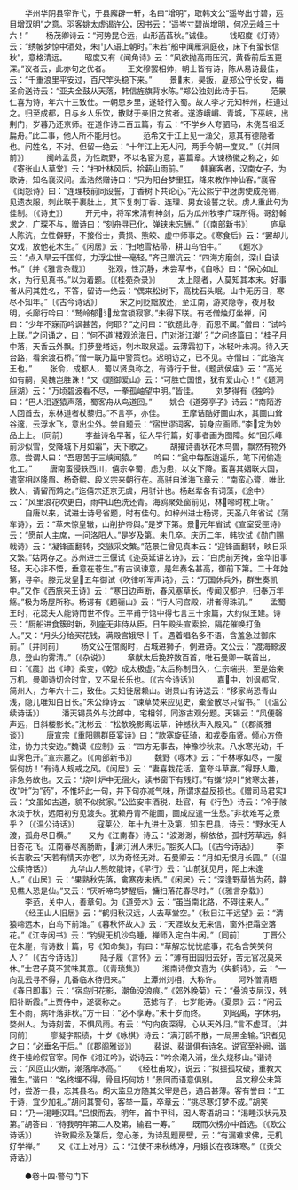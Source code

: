 <!-- { "loadSidebar": true } -->
　　华州华阴县宰许弋，于县廨辟一轩，名曰“增明”，取韩文公“遥岑出寸碧，远目增双明”之意。羽客姚太虚谒许公，因书云：“遥岑寸碧尚增明，何况云峰三十六！”
　　杨茂卿诗云：“河势昆仑远，山形菡萏秋。”诚佳。
　　钱昭度《灯诗》云：“绣帔梦惊中酒处，朱门人语上朝时。”未若“船中闻雁洞庭夜，床下有蛩长信秋”，意格清远。
　　昭度又有《闻角诗》云：“风欲抛高雨压沉，黄昏前后五更深。”议者云，此亦句之优者。
　　王文穆罢相帅，朝士皆有诗，陈从易诗最佳，云：“千重浪里平安过，百尺竿头稳下来。”
　　景末，昊叛，夏郑公守长安，梅圣俞送诗云：“亚夫金鼓从天落，韩信旌旗背水陈。”郑公独刻此诗于石。
　　范景仁喜为诗，年六十三致仕。一朝思乡里，遂轻行入蜀。故人李才元知梓州，枉道过之。归至成都，日与乡人乐饮，散财于亲旧之贫者。遂游峨嵋、青城，下巫峡，出荆门，岁暮乃还京师。在道作诗二百五篇，有云：“不学乡人夸驷马，未侥吾祖泛扁舟。”此二事，他人所不能用也。
　　范希文于江上见一渔父，意其有德隐者也。问姓名，不对。但留一绝云：“十年江上无人问，两手今朝一度叉。”〔《并同前》〕
　　闽岭孟贯，为性疏野，不以名宦为意，喜篇章。大谏杨徽之称之，如《寄张山人草堂》云：“扫叶林风后，拾薪山雨前。”
　　韩襄客者，汉南女子，为歌诗，知名襄汉间。孟浩然赠诗曰：“只为阳台梦里狂，降来教作神仙客。”襄客《闺怨诗》曰：“连理枝前同设誓，丁香树下共论心。”先公熙宁中迓虏使成尧锡，见遗衣服，刺此联于裹肚上，其下复刺丁香、连理、男女设誓之状。虏人重此句为佳制。〔《诗史》〕
　　开元中，将军宋清有神剑，后为瓜州牧李广琛所得。哥舒翰求之，广琛不与，赠诗曰：“刻舟寻已化，弹铗未忘酬。”〔《南部新书》〕
　　庐阜人陈沆，立性僻野，不接俗士，黄损、熊皎、虚中师事之。《寒食后》云：“罢却儿女戏，放他花木生。”《闲居》云：“扫地雪粘帚，耕山鸟怕牛。”
　　《题水》云：“点入旱云千国仰，力浮尘世一毫轻。”齐己赠沆云：“四海方磨剑，深山自读书。”〔并《雅言杂载》〕
　　张观，性沉静，未尝草书，《自咏》曰：“保心如止水，为行见真书。”以为着题。〔《桂苑杂录》〕
　　太上隐者，人莫知其本末。好事者从问其姓名，不答，留诗一绝云：“偶来松树下，高枕石头眠。山中无历日，寒尽不知年。”〔《古今诗话》〕
　　宋之问贬黜放还，至江南，游灵隐寺，夜月极明，长廊行吟曰：“鹫岭郁，龙宫锁寂寥。”未得下联。有老僧烛灯坐禅，问曰：“少年不寐而吟讽甚苦，何耶？”之问曰：“欲题此寺，而思不属。”僧曰：“试吟上联。”之问诵之，曰：“何不道‘楼观沧海日，门对浙江潮’？”之问终篇曰：“桂子月中落，天香云外飘。扪萝登塔远，刳木取泉遥。云薄霜初下，冰轻叶未凋。待入天台路，看余渡石桥。”僧一联乃篇中警策也。迟明访之，已不见。寺僧曰：“此骆宾王也。”
　　张俞，成都人，蜀以贤良称之，有诗行于世。《题武侯庙》云：“高光如有嗣，吴魏岂胜诛！”又《题御爱山》云：“可胜亡国恨，犹有爱山心！”《题洞庭湖》云：“万顷碧波看不尽，一拳孤岫望中明。”皆佳。
　　刘梦得有《独吟》曰：“巴人泪逐猿声落，蜀客舟从鸟道回。”
　　姚合《道旁亭子》诗云：“南陌游人回首去，东林道者杖藜归。”不言亭，亦佳。
　　王摩诘酷好画山水，其画山耸谷邃，云浮水飞，意出尘外。尝自题云：“宿世谬词客，前身应画师。”李定为妙品上上。〔同前〕
　　李益诗名早著，征人早行篇，好事者画为图障。如“回乐峰前沙似雪，受降城下月如霜”，天下歌之。
　　胡擢诗善状花木鸟兽，飘然有物外意。尝谓人曰：“吾思苦于三峡闻猿。”
　　吟曰：“瓮中每酝逍遥乐，笔下闲偷造化工。”
　　唐南蛮侵轶西川，僖宗幸蜀，虑为患，以女下降。蛮喜其姻联大国，遣宰相赵隆眉、杨奇鲲、段义宗来朝行在。高骈自淮海飞章云：“南蛮心膂，唯此数人，请留而鸩之。”迄僖宗还京无虞，用骈计也。杨赵辈各有词藻，《途中》云：“风里浪花吹更白，雨中山色洗还青。海鸥聚处窗前见，林啼时枕上听。”
　　自唐以来，试进士诗号省题，时有佳句。如梓州进士杨谔，天圣八年省试《蒲车诗》，云：“草未惊皇辙，山削护帝舆。”是岁下第。景元年省试《宣室受匣诗》云：“愿前人主席，一问洛阳人。”是岁及第。未几卒。庆历二年，韩钦试《勋门赐戟诗》云：“凝锋画翻转，交镞采文繁。”范景仁曾见真本云：“迎锋画翻转，映日采文繁。”姑两存之。苏州进士王偃试《迩英延讲艺诗》，云：“白虎前芳掩，金华旧事轻。天心非不悟，垂意在苍生。”有古讽谏意，是年奏名甚高，御前下第。二十年始第，寻卒。滕元发皇五年御试《吹律听军声诗》，云：“万国休兵外，群生奏凯中。”又作《西旅来王诗》云：“寒日边声断，春风塞草长。传闻汉都护，归奉万年觞。”极为场屋所称。杨谔有《题骊山》云：“行人问宫殿，耕者得珠玑。”
　　孟蜀王时，花蕊夫人能诗而世不传。王平甫于馆中得七言三十余篇，大约似王建。诗云：“厨船进食簇时新，列座无非侍从臣。日午殿头宣索脍，隔花催唤打鱼人。”又：“月头分给买花钱，满殿宫娥尽十千。遇着唱名多不语，含羞急过御床前。”〔并同前〕
　　杨文公在馆阁时，占城进狮子，例进诗。文公云：“渡海鲸波息，登山豹雾清。”〔《杂说》〕
　　章献太后挽辞数百首，唯石曼卿一联首出，曰：“《震》出《坤》柔变，《乾》成太极虚。”太后称制日久，仁宗端拱，至是始亲万机。曼卿诗切合时宜，又不卑长乐也。〔《古今诗话》〕
　　嘉中，刘讽都官，简州人，方年六十三，致仕。夫妇徙居赖山。谢景山有诗送云：“移家尚恐青山浅，隐几唯知白日长。”朱公绰诗云：“谏草焚来应见史，橐金散尽只留书。”〔《温公续诗话》〕
　　潘天锡员外与沈郎中，宅相邻，同游古观分题。天锡云：“风便磬声远，日斜楼影长。”沈彬云：“松欹晚影离坛草，钟撼秋声入殿风。”〔《郡阁雅谈》〕
　　唐宣宗《重阳赐群臣宴诗》曰：“款塞旋征骑，和戎委庙贤。倾心方倚注，协力共安边。”魏谟《应制》云：“四方无事去，神豫杪秋来。八水寒光动，千山霁色开。”宣宗嘉之。〔《南部新书》〕
　　魏野《啄木》云：“千林啄如尽，一腹馁何妨！”有诗人规戒之风。《闲居》云：“妻喜栽花活，童夸斗草赢。”得野人趣，非急务故也。又云：“烧叶炉中无宿火，读书窗下有残灯。”有嫌“烧叶”贫寒太甚，改“叶”为“药”，不惟坏此一句，并下句亦减气味，所谓求益反损也。《赠司马君实》云：“文虽如古道，貌不似贫家。”公监安丰酒税，赴官，有《行色》诗云：“冷于陂水淡于秋，远陌初穷见渡头。犹赖丹青不能画，画成应遣一生愁。”非状难写之景乎？〔《温公诗话》〕
　　寇莱公，年十九进士及第，知东巴县，诗云：“野水无人渡，孤舟尽日横。”
　　又为《江南春》诗云：“波渺渺，柳依依，孤村芳草远，斜日杏花飞。江南春尽离肠断，满汀洲人未归。”脍炙人口。〔《古今诗话》〕
　　李长吉歌云“天若有情天亦老”，以为奇怪无对。石曼卿云：“月如无恨月长圆。”〔《温公续诗话》〕
　　九华山人熊皎能诗，《早行》云：“山前犹见月，陌上未逢人。”《山居》云：“果熟秋先落，禽寒夜未栖。”《闲居》云：“深逢野草皆为药，静见樵人恐是仙。”又云：“厌听啼鸟梦醒后，慵扫落花春尽时。”〔《雅言杂载》〕
　　李范，关中人，善章句。为《道旁木》云：“虽当南北路，不碍往来人。”
　　《经王山人旧居》云：“鹤归秋汉远，人去草堂空。”《秋日江干远望》云：“清猿啼远木，白鸟下前滩。”《暮秋怀故人》云：“天涯故友无来信，窗外拒霜空落花。”《江寺闲书》云：“钓叟无机沙鸟睡，禅师入定白牛闲。”〔同前〕
　　丁晋公在朱崖，有诗数十篇，号《知命集》，有曰：“草解忘忧忧底事，花名含笑笑何人？”〔《古今诗话》〕
　　陆子履《言怀》云：“薄有田园归去好，苦无官况莫来休。”士君子莫不赏味其意。〔《青琐集》〕
　　湘南诗僧文喜为《失鹤诗》，云：“一向乱云寻不得，几番临水待归来。”
　　上潭州刘相，大称许。
　　河外僧清晤《春日即事》云：“宿鸟归花影，潮鱼没浪痕。”《郊外晚菊》云：“叠浪支层汉，残阳补断霞。”上贾侍中，遂褒称之。
　　范摅有子，七岁能诗。《夏景》云：“闲云生不雨，病叶落非秋。”方干曰：“必不享寿。”未十岁而终。
　　刘昭禹，字休明，婺州人。为诗刻苦，不惧风雨。有云：“句向夜深得，心从天外归。”言不虚耳。〔并同前〕
　　廖凝字熙绩，十岁《咏棋》诗云：“满汀鸥不散，一局黑全输。”识者见之曰：“必垂名于后。”〔《郡阁雅谈》〕
　　裴说、裴谐俱有诗名。说官至补阙，谐终于桂岭假官宰。同作《湘江吟》，说诗云：“吟余潮入浦，坐久烧移山。”谐诗云：“风回山火断，潮落岸冰高。”
　　《经杜甫坟》，说云：“拟掘孤坟破，重教大雅生。”谐曰：“名终埋不得，骨且朽何妨！”景同而语意俱别。
　　吕文穆公未第时，尝游一县，忘其县名。胡大监旦方随其父宰是邑，遇吕甚薄。客有誉曰：“工于诗，宜少加礼。”胡问其警句，客举一篇，卒章云：“挑尽寒灯梦不成。”胡笑曰：“乃一渴睡汉耳。”吕恨而去。明年，首中甲科，因人寄语胡曰：“渴睡汉状元及第。”胡答曰：“待我明年第二人及第，输君一筹。”
　　既而次榜亦中首选。〔《欧公诗话》〕
　　许致殿丞及第后，忽心恙，为诗乱题房壁，云：“有漏难求佛，无机好学禅。”
　　又《江上对月》云：“江使不来秋练净，月娥长在夜珠寒。”〔《贡父诗话》〕

　　●卷十四·警句门下
